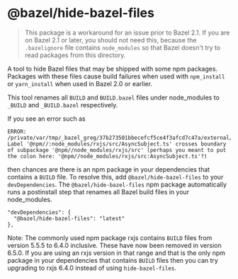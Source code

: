 # @bazel/hide-bazel-files

> This package is a workaround for an issue prior to Bazel 2.1.
> If you are on Bazel 2.1 or later, you should not need this, because the `.bazelignore` file contains `node_modules` so that Bazel doesn't try to read packages from this directory.

A tool to hide Bazel files that may be shipped with some npm packages. Packages with these files cause build failures when used with `npm_install` or `yarn_install` when used in Bazel 2.0 or earlier.

This tool renames all `BUILD` and `BUILD.bazel` files under node_modules to `_BUILD` and `_BUILD.bazel` respectively.

If you see an error such as

```
ERROR: /private/var/tmp/_bazel_greg/37b273501bbecefcf5ce4f3afcd7c47a/external/npm/BUILD.bazel:9:1: Label '@npm//:node_modules/rxjs/src/AsyncSubject.ts' crosses boundary of subpackage '@npm//node_modules/rxjs/src' (perhaps you meant to put the colon here: '@npm//node_modules/rxjs/src:AsyncSubject.ts'?)
```

then chances are there is an npm package in your dependencies that contains a `BUILD` file. To resolve this, add `@bazel/hide-bazel-files` to your `devDependencies`. The `@bazel/hide-bazel-files` npm package automatically runs a postinstall step that renames all Bazel build files in your node_modules.

```
"devDependencies": {
  "@bazel/hide-bazel-files": "latest"
},
```

Note: The commonly used npm package rxjs contains `BUILD` files from version 5.5.5 to 6.4.0 inclusive. These have now been removed in version 6.5.0. If you are using an rxjs version in that range and that is the only npm package in your dependencies that contains `BUILD` files then you can try upgrading to rxjs 6.4.0 instead of using `hide-bazel-files`.
